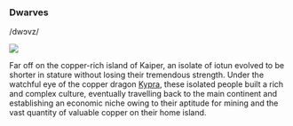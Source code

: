 ### Dwarves 
/dwɔvz/

![](../_assets/species/dwarf.png)

Far off on the copper-rich island of Kaiper, an isolate of iotun evolved to be shorter in stature without losing their tremendous strength. Under the watchful eye of the copper dragon [Kypra](people#kypra), these isolated people built a rich and complex culture, eventually travelling back to the main continent and establishing an economic niche owing to their aptitude for mining and the vast quantity of valuable copper on their home island.